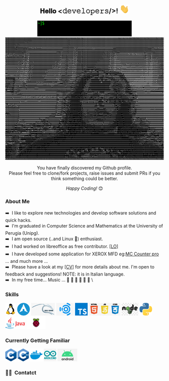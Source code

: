<div align="center">
<h2> 𝐇𝐞𝐥𝐥𝐨 <𝚍𝚎𝚟𝚎𝚕𝚘𝚙𝚎𝚛𝚜/>! <img src="./img/personal/Hi.gif" width="30px"> </h2>
</div>

<div align="center" width="50">

<img src="./img/personal/welcome_giacco.gif" alt="Welcome!" width="300" height="50"/>

</div>

<div align="center"> 
  <img src="./img/personal/giacco.gif" alt="Giacco!" width="600"/> <br>
  
You have finally discovered my Github profile. <br>
Please feel free to clone/fork projects, raise issues and submit PRs if you think something could be better. <br>

<i>Happy Coding!</i> 😊

</div>

### About Me

:arrow_right: &nbsp;I like to explore new technologies and develop software solutions and quick hacks.\
:arrow_right: &nbsp;I'm graduated in Computer Science and Mathematics at the University of Perugia (Unipg).\
:arrow_right: &nbsp;I am open source (..and Linux :penguin:) enthusiast.\
:arrow_right: &nbsp;I had worked on libreoffice as free contributor. <a href="https://github.com/giacco/giacco/blob/main/img/personal/Filippo%20giacche%CC%80.pdf">[LO]</a> \
:arrow_right: &nbsp;I have developed some application for XEROX MFD eg:<a href="https://appgallery.services.xerox.com/#!/home/app-details/3741a1da-0a7f-44ba-a662-87ccaaaa6cb8">MC Counter pro</a> ... and much more ... \
:arrow_right: &nbsp;Please have a look at my <a href="https://github.com/giacco/giacco/blob/main/img/personal/Filippo%20giacche%CC%80.pdf">[CV]</a> for more details about me. I'm open to feedback and suggestions! NOTE: it is in Italian language.\
:arrow_right: &nbsp;In my free time... Music ... :musical_note: :musical_keyboard: :musical_score: :guitar: :guitar: :metal: \


### Skills 
<code><a href="https://www.kernel.org/"><img height="40" src="./img/external_logo/linux.png" alt="linux logo" /></a></code>
<code><a href="https://archlinux.org/"><img height="40" src="./img/external_logo/archlinux-512.png" alt="arch linux logo" /></a></code>
<code><a href="https://www.kali.org/"><img height="40" src="./img/external_logo/kali.png" alt="kali linux logo" /></a></code>
<code><a href="https://ubuntustudio.org/"><img height="40" src="./img/external_logo/ubuntu-Studio.jpg" alt="ubuntu studio linux logo" /></a></code>
<code><a href="https://www.typescriptlang.org/"><img height="40" src="./img/external_logo/typescript-seeklogo.com.svg" alt="ts logo" /></a></code>
<code><a href="https://www.javascript.com/"><img height="40" src="./img/external_logo/frontEnd.jpg" alt="js logo" /></a></code>
<code><a href="https://nodejs.org/en/"><img height="40" src="./img/external_logo/node-js.jpg" alt="nodejs logo" /></a></code>
<code><a href="https://www.python.org/"><img height="40" src="./img/external_logo/python-seeklogo.com.svg" alt="python logo" /></a></code>
<code><a href="https://www.java.com/en/"><img height="40" src="./img/external_logo/Java-Logo.png" alt="python logo" /></a></code>
<code><a href="https://www.raspberrypi.org/"><img height="40" src="./img/external_logo/Raspberry.png" alt="raspberry logo" /></a></code>

### Currently Getting Familiar
<code><a href="https://www.cprogramming.com/"><img height="40" src="./img/external_logo/C.png" alt="c logo" /></a></code>
<code><a href="https://www.cprogramming.com/"><img height="40" src="./img/external_logo/cpp.png" alt="c++ logo" /></a></code>
<code><a href="https://www.docker.com/"><img height="40" src="./img/external_logo/docker.png" alt="doker logo" /></a></code>
<code><a href="https://www.arduino.cc/"><img height="40" src="./img/external_logo/arduino-logo.png" alt="arduino logo" /></a></code>
<code><a href="https://developer.android.com/"><img height="40" src="./img/external_logo/android.jpg" alt="python logo" /></a></code>



### 🤝🏻 &nbsp;Contatct

<p align="center">
</p>

